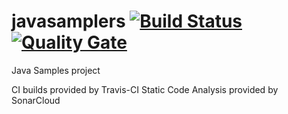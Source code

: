 # javasamplers [![Build Status](https://travis-ci.org/oceanebelle/javasamplers.svg?branch=master)](https://travis-ci.org/oceanebelle/javasamplers) [![Quality Gate](https://sonarcloud.io/api/badges/gate?key=com.oceanebelle:javasamplers)](https://sonarcloud.io/dashboard?id=com.oceanebelle%3Ajavasamplers)


Java Samples project


CI builds provided by Travis-CI
Static Code Analysis provided by SonarCloud

